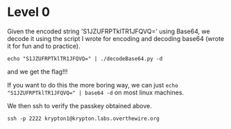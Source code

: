# Level 0

Given the encoded string 'S1JZUFRPTklTR1JFQVQ=' using Base64, we decode it using the script I wrote for encoding and decoding base64 (wrote it for fun and to practice).

```echo "S1JZUFRPTklTR1JFQVQ=" | ./decodeBase64.py -d```

and we get the flag!!!

If you want to do this the more boring way, we can just 
```echo "S1JZUFRPTklTR1JFQVQ=" | base64 -d```
on most linux machines.

We then ssh to verify the passkey obtained above.

```ssh -p 2222 krypton1@krypton.labs.overthewire.org```


